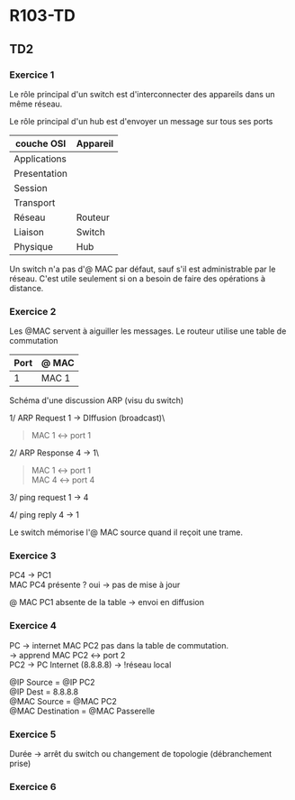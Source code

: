 # R103-TD

## TD2

### Exercice 1

Le rôle principal d'un switch est d'interconnecter des appareils dans un même réseau.

Le rôle principal d'un hub est d'envoyer un message sur tous ses ports

|    couche OSI    |  Appareil   |
|------------------|-------------|
| Applications     |             |
| Presentation     |             |
| Session          |             |
| Transport        |             |
| Réseau           | Routeur     |
| Liaison          | Switch      |
| Physique         | Hub         |

Un switch n'a pas d'@ MAC par défaut, sauf s'il est administrable par le réseau.
C'est utile seulement si on a besoin de faire des opérations à distance.

### Exercice 2

Les @MAC servent à aiguiller les messages.
Le routeur utilise une table de commutation

| Port | @ MAC |
|------|-------|
| 1    | MAC 1 |

Schéma d'une discussion ARP (visu du switch)

1/ ARP Request 1 -> DIffusion (broadcast)\
> MAC 1 <-> port 1

2/ ARP Response 4 -> 1\
> MAC 1 <-> port 1\
> MAC 4 <-> port 4

3/ ping request 1 -> 4

4/ ping reply 4 -> 1

Le switch mémorise l'@ MAC source quand il reçoit une trame.

### Exercice 3

PC4 -> PC1\
MAC PC4 présente ?
oui -> pas de mise à jour

@ MAC PC1 absente de la table -> envoi en diffusion

### Exercice 4

PC -> internet
MAC PC2 pas dans la table de commutation.\
-> apprend MAC PC2 <-> port 2\
PC2 -> PC Internet (8.8.8.8) -> !réseau local

@IP Source = @IP PC2\
@IP Dest = 8.8.8.8\
@MAC Source = @MAC PC2\
@MAC Destination = @MAC Passerelle

### Exercice 5

Durée -> arrêt du switch
ou changement de topologie (débranchement prise)

### Exercice 6

